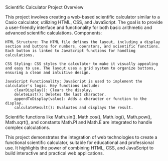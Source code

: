Scientific Calculator Project Overview

This project involves creating a web-based scientific calculator similar to a Casio calculator, utilizing HTML, CSS, and JavaScript. The goal is to provide a user-friendly interface and functionality for both basic arithmetic and advanced scientific calculations.
Components:

    HTML Structure: The HTML file defines the layout, including a display section and buttons for numbers, operators, and scientific functions. Each button is linked to JavaScript functions for handling calculations.

    CSS Styling: CSS styles the calculator to make it visually appealing and easy to use. The layout uses a grid system to organize buttons, ensuring a clean and intuitive design.

    JavaScript Functionality: JavaScript is used to implement the calculator's logic. Key functions include:
        clearDisplay(): Clears the display.
        deleteLast(): Deletes the last character.
        appendToDisplay(value): Adds a character or function to the display.
        calculateResult(): Evaluates and displays the result.

Scientific functions like Math.sin(), Math.cos(), Math.log(), Math.pow(), Math.sqrt(), and constants Math.PI and Math.E are integrated to handle complex calculations.

This project demonstrates the integration of web technologies to create a functional scientific calculator, suitable for educational and professional use. It highlights the power of combining HTML, CSS, and JavaScript to build interactive and practical web applications.
